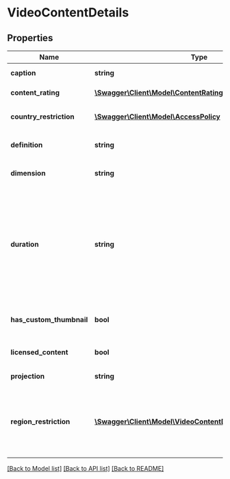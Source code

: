 # VideoContentDetails

## Properties
Name | Type | Description | Notes
------------ | ------------- | ------------- | -------------
**caption** | **string** | The value of captions indicates whether the video has captions or not. | [optional] 
**content_rating** | [**\Swagger\Client\Model\ContentRating**](ContentRating.md) | Specifies the ratings that the video received under various rating schemes. | [optional] 
**country_restriction** | [**\Swagger\Client\Model\AccessPolicy**](AccessPolicy.md) | The countryRestriction object contains information about the countries where a video is (or is not) viewable. | [optional] 
**definition** | **string** | The value of definition indicates whether the video is available in high definition or only in standard definition. | [optional] 
**dimension** | **string** | The value of dimension indicates whether the video is available in 3D or in 2D. | [optional] 
**duration** | **string** | The length of the video. The tag value is an ISO 8601 duration in the format PT#M#S, in which the letters PT indicate that the value specifies a period of time, and the letters M and S refer to length in minutes and seconds, respectively. The # characters preceding the M and S letters are both integers that specify the number of minutes (or seconds) of the video. For example, a value of PT15M51S indicates that the video is 15 minutes and 51 seconds long. | [optional] 
**has_custom_thumbnail** | **bool** | Indicates whether the video uploader has provided a custom thumbnail image for the video. This property is only visible to the video uploader. | [optional] 
**licensed_content** | **bool** | The value of is_license_content indicates whether the video is licensed content. | [optional] 
**projection** | **string** | Specifies the projection format of the video. | [optional] 
**region_restriction** | [**\Swagger\Client\Model\VideoContentDetailsRegionRestriction**](VideoContentDetailsRegionRestriction.md) | The regionRestriction object contains information about the countries where a video is (or is not) viewable. The object will contain either the contentDetails.regionRestriction.allowed property or the contentDetails.regionRestriction.blocked property. | [optional] 

[[Back to Model list]](../README.md#documentation-for-models) [[Back to API list]](../README.md#documentation-for-api-endpoints) [[Back to README]](../README.md)


